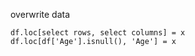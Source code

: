 overwrite data
```
df.loc[select rows, select columns] = x
df.loc[df['Age'].isnull(), 'Age'] = x
```

